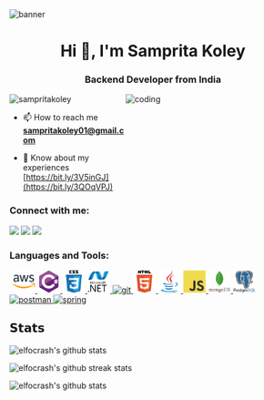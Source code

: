 <img alt="banner" width="100%" height="300" src="https://github.com/Sampritakoley/Samprita-Koley/blob/main/git.jpg">
<h1 align="center">Hi 👋, I'm Samprita Koley</h1>
<h3 align="center">Backend Developer from India</h3>
<img align="right" alt="coding" width="300" height="300" src="https://user-images.githubusercontent.com/59734313/157189039-c09b3e38-9f42-42c0-ab54-14f1574190a7.gif">
<p align="left"> <img src="https://komarev.com/ghpvc/?username=sampritakoley&label=Profile%20views&color=0e75b6&style=flat" alt="sampritakoley" /> </p>

- 📫 How to reach me **sampritakoley01@gmail.com**

- 📄 Know about my experiences [https://bit.ly/3V5inGJ](https://bit.ly/3QOqVPJ)

<h3 align="left">Connect with me:</h3>

[![](https://img.shields.io/badge/-@samprita-%231DA1F2?style=flat-square&logo=twitter&logoColor=ffffff)](https://twitter.com/SampritaKoley)
[![](https://img.shields.io/badge/-@sampritakoley-%23181717?style=flat-square&logo=github)](https://github.com/Sampritakoley/)
[![](https://img.shields.io/badge/-Samprita%20Koley-blue?style=flat-square&logo=Linkedin&logoColor=white&link=https://www.linkedin.com/in/nick-chapsas/)](https://linkedin.com/in/sampritakoley)

<h3 align="left">Languages and Tools:</h3>
<p align="left"> <a href="https://aws.amazon.com" target="_blank" rel="noreferrer" style="margin-left:5px"> <img src="https://raw.githubusercontent.com/devicons/devicon/master/icons/amazonwebservices/amazonwebservices-original-wordmark.svg" alt="aws" width="40" height="40"/> </a> <a href="https://www.w3schools.com/cs/" target="_blank" rel="noreferrer"> <img src="https://raw.githubusercontent.com/devicons/devicon/master/icons/csharp/csharp-original.svg" alt="csharp" width="40" height="40"/> </a> <a href="https://www.w3schools.com/css/" target="_blank" rel="noreferrer"> <img src="https://raw.githubusercontent.com/devicons/devicon/master/icons/css3/css3-original-wordmark.svg" alt="css3" width="40" height="40"/> </a> <a href="https://dotnet.microsoft.com/" target="_blank" rel="noreferrer"> <img src="https://raw.githubusercontent.com/devicons/devicon/master/icons/dot-net/dot-net-original-wordmark.svg" alt="dotnet" width="40" height="40"/> </a> <a href="https://git-scm.com/" target="_blank" rel="noreferrer"> <img src="https://www.vectorlogo.zone/logos/git-scm/git-scm-icon.svg" alt="git" width="40" height="40"/> </a> <a href="https://www.w3.org/html/" target="_blank" rel="noreferrer"> <img src="https://raw.githubusercontent.com/devicons/devicon/master/icons/html5/html5-original-wordmark.svg" alt="html5" width="40" height="40"/> </a> <a href="https://www.java.com" target="_blank" rel="noreferrer"> <img src="https://raw.githubusercontent.com/devicons/devicon/master/icons/java/java-original.svg" alt="java" width="40" height="40"/> </a> <a href="https://developer.mozilla.org/en-US/docs/Web/JavaScript" target="_blank" rel="noreferrer"> <img src="https://raw.githubusercontent.com/devicons/devicon/master/icons/javascript/javascript-original.svg" alt="javascript" width="40" height="40"/> </a> <a href="https://www.mongodb.com/" target="_blank" rel="noreferrer"> <img src="https://raw.githubusercontent.com/devicons/devicon/master/icons/mongodb/mongodb-original-wordmark.svg" alt="mongodb" width="40" height="40"/> </a> <a href="https://www.postgresql.org" target="_blank" rel="noreferrer"> <img src="https://raw.githubusercontent.com/devicons/devicon/master/icons/postgresql/postgresql-original-wordmark.svg" alt="postgresql" width="40" height="40"/> </a> <a href="https://postman.com" target="_blank" rel="noreferrer"> <img src="https://www.vectorlogo.zone/logos/getpostman/getpostman-icon.svg" alt="postman" width="40" height="40"/> </a> <a href="https://spring.io/" target="_blank" rel="noreferrer"> <img src="https://www.vectorlogo.zone/logos/springio/springio-icon.svg" alt="spring" width="40" height="40"/> </a> </p>


## 𝗦𝘁𝗮𝘁𝘀

![elfocrash's github stats](https://github-readme-stats.vercel.app/api?username=sampritakoley&show_icons=true&theme=dracula)

![elfocrash's github streak stats](https://github-readme-streak-stats.herokuapp.com/?user=sampritakoley&show_icons=true&theme=dracula)

![elfocrash's github stats](https://github-readme-stats.vercel.app/api/top-langs?username=sampritakoley&show_icons=true&theme=dracula)

